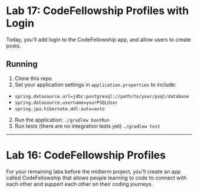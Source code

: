 # Lab 17: CodeFellowship Profiles with Login
Today, you’ll add login to the CodeFellowship app, and allow users to create posts.

## Running
1. Clone this repo
2. Set your application settings in `application.properties` to include:
- `spring.datasource.url=jdbc:postgresql://path/to/your/psql/database`
- `spring.datasource.username=yourPSQLUser`
- `spring.jpa.hibernate.ddl-auto=auto`

2. Run the application:
`./gradlew bootRun`
3. Run tests (there are no integration tests yet)
`./gradlew test`

---

# Lab 16: CodeFellowship Profiles

For your remaining labs before the midterm project, you’ll create an app called CodeFellowship that allows people learning to code to connect with each other and support each other on their coding journeys.
